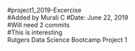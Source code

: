  #project1_2019-Excercise   
#Added by Murali C
#Date: June 22, 2019  
#Will need 2 commits  
#This is interesting  
Rutgers Data Science Bootcamp Project 1
